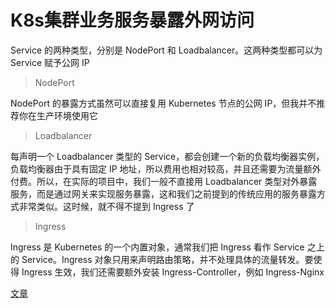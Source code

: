 # K8s集群业务服务暴露外网访问

Service 的两种类型，分别是 NodePort 和 Loadbalancer。这两种类型都可以为 Service 赋予公网 IP

> NodePort

NodePort 的暴露方式虽然可以直接复用 Kubernetes 节点的公网 IP，但我并不推荐你在生产环境使用它

> Loadbalancer

每声明一个 Loadbalancer 类型的 Service，都会创建一个新的负载均衡器实例，负载均衡器由于具有固定 IP 地址，所以费用也相对较高，并且还需要为流量额外付费。所以，在实际的项目中，我们一般不直接用 Loadbalancer 类型对外暴露服务，而是通过网关来实现服务暴露，这和我们之前提到的传统应用的服务暴露方式非常类似。这时候，就不得不提到 Ingress 了

> Ingress

Ingress 是 Kubernetes 的一个内置对象，通常我们把 Ingress 看作 Service 之上的 Service。Ingress 对象只用来声明路由策略，并不处理具体的流量转发。要使得 Ingress 生效，我们还需要额外安装 Ingress-Controller，例如 Ingress-Nginx

[文章](https://cloud.tencent.com/developer/article/1761376#:~:text=Ingress%20Controller%20%E5%8F%AF%E4%BB%A5%E7%90%86%E8%A7%A3%E4%B8%BA%E4%B8%80%E4%B8%AA%E7%9B%91%E5%90%AC%E5%99%A8%EF%BC%8C%E9%80%9A%E8%BF%87%E4%B8%8D%E6%96%AD%E5%9C%B0%E7%9B%91%E5%90%AC%20kube-apiserver%EF%BC%8C%E5%AE%9E%E6%97%B6%E7%9A%84%E6%84%9F%E7%9F%A5%E5%90%8E%E7%AB%AF%20Service%E3%80%81Pod%20%E7%9A%84%E5%8F%98%E5%8C%96%EF%BC%8C%E5%BD%93%E5%BE%97%E5%88%B0%E8%BF%99%E4%BA%9B%E4%BF%A1%E6%81%AF%E5%8F%98%E5%8C%96%E5%90%8E%EF%BC%8CIngress,Controller%20%E5%86%8D%E7%BB%93%E5%90%88%20Ingress%20%E7%9A%84%E9%85%8D%E7%BD%AE%EF%BC%8C%E6%9B%B4%E6%96%B0%E5%8F%8D%E5%90%91%E4%BB%A3%E7%90%86%20%E8%B4%9F%E8%BD%BD%E5%9D%87%E8%A1%A1%E5%99%A8%20%EF%BC%8C%E8%BE%BE%E5%88%B0%E6%9C%8D%E5%8A%A1%E5%8F%91%E7%8E%B0%E7%9A%84%E4%BD%9C%E7%94%A8%E3%80%82)